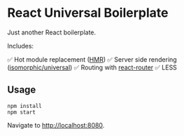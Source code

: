 # React Universal Boilerplate

Just another React boilerplate.

Includes:

✅ Hot module replacement ([HMR](https://webpack.github.io/docs/hot-module-replacement-with-webpack.html))
✅ Server side rendering ([isomorphic/universal](https://medium.com/@mjackson/universal-javascript-4761051b7ae9#.n9ng9vl6z))
✅ Routing with [react-router](https://github.com/rackt/react-router)
✅ LESS

## Usage

```
npm install
npm start
```

Navigate to [http://localhost:8080](http://localhost:8080).
